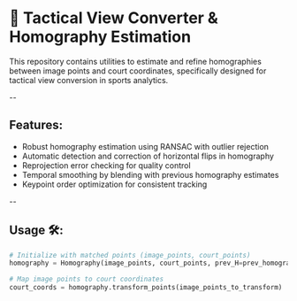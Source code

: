 # 🎯 Tactical View Converter & Homography Estimation 

This repository contains utilities to estimate and refine homographies between image points and court coordinates, specifically designed for tactical view conversion in sports analytics.

--

## Features:
- Robust homography estimation using RANSAC with outlier rejection 
- Automatic detection and correction of horizontal flips in homography 
- Reprojection error checking for quality control 
- Temporal smoothing by blending with previous homography estimates 
- Keypoint order optimization for consistent tracking 

--

## Usage 🛠:
```python
# Initialize with matched points (image_points, court_points)
homography = Homography(image_points, court_points, prev_H=prev_homography, prev_image_points=prev_points)

# Map image points to court coordinates
court_coords = homography.transform_points(image_points_to_transform)
